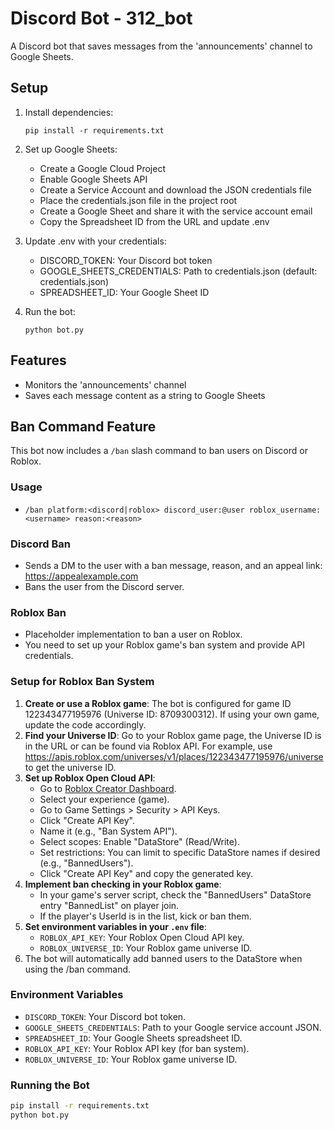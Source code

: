 # Discord Bot - 312_bot

A Discord bot that saves messages from the 'announcements' channel to Google Sheets.

## Setup

1. Install dependencies:
   ```
   pip install -r requirements.txt
   ```

2. Set up Google Sheets:
   - Create a Google Cloud Project
   - Enable Google Sheets API
   - Create a Service Account and download the JSON credentials file
   - Place the credentials.json file in the project root
   - Create a Google Sheet and share it with the service account email
   - Copy the Spreadsheet ID from the URL and update .env

3. Update .env with your credentials:
   - DISCORD_TOKEN: Your Discord bot token
   - GOOGLE_SHEETS_CREDENTIALS: Path to credentials.json (default: credentials.json)
   - SPREADSHEET_ID: Your Google Sheet ID

4. Run the bot:
   ```
   python bot.py
   ```

## Features

- Monitors the 'announcements' channel
- Saves each message content as a string to Google Sheets

## Ban Command Feature

This bot now includes a `/ban` slash command to ban users on Discord or Roblox.

### Usage

- `/ban platform:<discord|roblox> discord_user:@user roblox_username:<username> reason:<reason>`

### Discord Ban

- Sends a DM to the user with a ban message, reason, and an appeal link: https://appealexample.com
- Bans the user from the Discord server.

### Roblox Ban

- Placeholder implementation to ban a user on Roblox.
- You need to set up your Roblox game's ban system and provide API credentials.

### Setup for Roblox Ban System

1. **Create or use a Roblox game**: The bot is configured for game ID 122343477195976 (Universe ID: 8709300312). If using your own game, update the code accordingly.
2. **Find your Universe ID**: Go to your Roblox game page, the Universe ID is in the URL or can be found via Roblox API. For example, use https://apis.roblox.com/universes/v1/places/122343477195976/universe to get the universe ID.
3. **Set up Roblox Open Cloud API**:
   - Go to [Roblox Creator Dashboard](https://create.roblox.com/dashboard).
   - Select your experience (game).
   - Go to Game Settings > Security > API Keys.
   - Click "Create API Key".
   - Name it (e.g., "Ban System API").
   - Select scopes: Enable "DataStore" (Read/Write).
   - Set restrictions: You can limit to specific DataStore names if desired (e.g., "BannedUsers").
   - Click "Create API Key" and copy the generated key.
4. **Implement ban checking in your Roblox game**:
   - In your game's server script, check the "BannedUsers" DataStore entry "BannedList" on player join.
   - If the player's UserId is in the list, kick or ban them.
5. **Set environment variables in your `.env` file**:
   - `ROBLOX_API_KEY`: Your Roblox Open Cloud API key.
   - `ROBLOX_UNIVERSE_ID`: Your Roblox game universe ID.
6. The bot will automatically add banned users to the DataStore when using the /ban command.

### Environment Variables

- `DISCORD_TOKEN`: Your Discord bot token.
- `GOOGLE_SHEETS_CREDENTIALS`: Path to your Google service account JSON.
- `SPREADSHEET_ID`: Your Google Sheets spreadsheet ID.
- `ROBLOX_API_KEY`: Your Roblox API key (for ban system).
- `ROBLOX_UNIVERSE_ID`: Your Roblox game universe ID.

### Running the Bot

```bash
pip install -r requirements.txt
python bot.py
```
